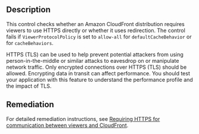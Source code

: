 ## Description

This control checks whether an Amazon CloudFront distribution requires viewers to use HTTPS directly or whether it uses redirection. The control fails if `ViewerProtocolPolicy` is set to `allow-all` for `defaultCacheBehavior` or for `cacheBehaviors`.

HTTPS (TLS) can be used to help prevent potential attackers from using person-in-the-middle or similar attacks to eavesdrop on or manipulate network traffic. Only encrypted connections over HTTPS (TLS) should be allowed. Encrypting data in transit can affect performance. You should test your application with this feature to understand the performance profile and the impact of TLS.

## Remediation

For detailed remediation instructions, see [Requiring HTTPS for communication between viewers and CloudFront](https://docs.aws.amazon.com/AmazonCloudFront/latest/DeveloperGuide/using-https-viewers-to-cloudfront.html).